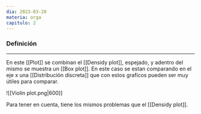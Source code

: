 ```yaml
---
dia: 2023-03-20
materia: orga
capitulo: 2
---
```

### Definición
---
En este [[Plot]] se combinan el [[Densidy plot]], espejado, y adentro del mismo se muestra un [[Box plot]]. En este caso se estan comparando en el eje x una [[Distribución discreta]] que con estos graficos pueden ser muy útiles para comparar.

![[Violin plot.png|600]]

Para tener en cuenta, tiene los mismos problemas que el [[Densidy plot]].
